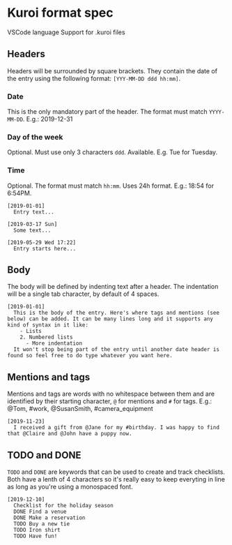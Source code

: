 # Kuroi format spec
VSCode language Support for .kuroi files

## Headers
Headers will be surrounded by square brackets. They contain the date of the entry using the following format: `[YYY-MM-DD ddd hh:mm]`.

### Date
This is the only mandatory part of the header. The format must match `YYYY-MM-DD`. E.g.: 2019-12-31

### Day of the week
Optional. Must use only 3 characters `ddd`. Available. E.g. Tue for Tuesday.

### Time
Optional. The format must match `hh:mm`. Uses 24h format. E.g.: 18:54 for 6:54PM.

```
[2019-01-01]
  Entry text...

[2019-03-17 Sun]
  Some text...

[2019-05-29 Wed 17:22]
  Entry starts here...
```

## Body
The body will be defined by indenting text after a header. The indentation will be a single tab character, by default of 4 spaces.

```
[2019-01-01]
  This is the body of the entry. Here's where tags and mentions (see below) can be added. It can be many lines long and it supports any kind of syntax in it like:
    - Lists
    2. Numbered lists
      - More indentation
  It won't stop being part of the entry until another date header is found so feel free to do type whatever you want here.
```

## Mentions and tags
Mentions and tags are words with no whitespace between them and are identified by their starting character, `@` for mentions and `#` for tags. E.g.: @Tom, #work, @SusanSmith, #camera_equipment

```
[2019-11-23]
  I received a gift from @Jane for my #birthday. I was happy to find that @Claire and @John have a puppy now.
```

## TODO and DONE
`TODO` and `DONE` are keywords that can be used to create and track checklists. Both have a lenth of 4 characters so it's really easy to keep everyting in line as long as you're using a monospaced font.

```
[2019-12-10]
  Checklist for the holiday season
  DONE Find a venue
  DONE Make a reservation
  TODO Buy a new tie
  TODO Iron shirt
  TODO Have fun!
```
